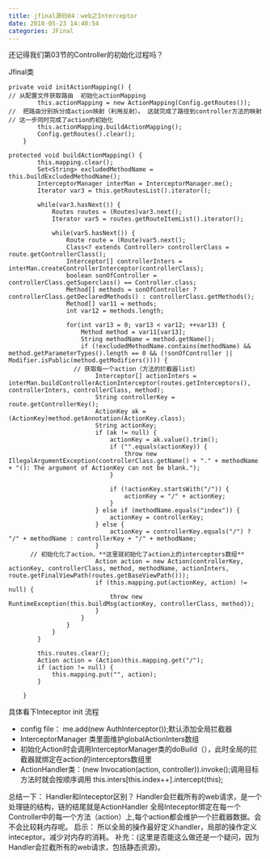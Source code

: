 ```yaml
---
title: jfinal源码04：web之Interceptor
date: 2018-05-23 14:40:54
categories: JFinal
---
```

还记得我们第03节的Controller的初始化过程吗？
<!-- more -->
Jfinal类
```
private void initActionMapping() {
// 从配置文件获取路由  初始化actionMapping
        this.actionMapping = new ActionMapping(Config.getRoutes());
//  把路由分别拆分成action映射（利用反射）。 这就完成了路径到controller方法的映射
// 这一步同时完成了action的初始化
        this.actionMapping.buildActionMapping();
        Config.getRoutes().clear();
    }
```
```
protected void buildActionMapping() {
        this.mapping.clear();
        Set<String> excludedMethodName = this.buildExcludedMethodName();
        InterceptorManager interMan = InterceptorManager.me();
        Iterator var3 = this.getRoutesList().iterator();

        while(var3.hasNext()) {
            Routes routes = (Routes)var3.next();
            Iterator var5 = routes.getRouteItemList().iterator();

            while(var5.hasNext()) {
                Route route = (Route)var5.next();
                Class<? extends Controller> controllerClass = route.getControllerClass();
                Interceptor[] controllerInters = interMan.createControllerInterceptor(controllerClass);
                boolean sonOfController = controllerClass.getSuperclass() == Controller.class;
                Method[] methods = sonOfController ? controllerClass.getDeclaredMethods() : controllerClass.getMethods();
                Method[] var11 = methods;
                int var12 = methods.length;

                for(int var13 = 0; var13 < var12; ++var13) {
                    Method method = var11[var13];
                    String methodName = method.getName();
                    if (!excludedMethodName.contains(methodName) && method.getParameterTypes().length == 0 && (!sonOfController || Modifier.isPublic(method.getModifiers()))) {
                  // 获取每一个action（方法的拦截器list）
                        Interceptor[] actionInters = interMan.buildControllerActionInterceptor(routes.getInterceptors(), controllerInters, controllerClass, method);
                        String controllerKey = route.getControllerKey();
                        ActionKey ak = (ActionKey)method.getAnnotation(ActionKey.class);
                        String actionKey;
                        if (ak != null) {
                            actionKey = ak.value().trim();
                            if ("".equals(actionKey)) {
                                throw new IllegalArgumentException(controllerClass.getName() + "." + methodName + "(): The argument of ActionKey can not be blank.");
                            }

                            if (!actionKey.startsWith("/")) {
                                actionKey = "/" + actionKey;
                            }
                        } else if (methodName.equals("index")) {
                            actionKey = controllerKey;
                        } else {
                            actionKey = controllerKey.equals("/") ? "/" + methodName : controllerKey + "/" + methodName;
                        }
      // 初始化化了action，**这里就初始化了action上的interceptors数组**
                        Action action = new Action(controllerKey, actionKey, controllerClass, method, methodName, actionInters, route.getFinalViewPath(routes.getBaseViewPath()));
                        if (this.mapping.put(actionKey, action) != null) {
                            throw new RuntimeException(this.buildMsg(actionKey, controllerClass, method));
                        }
                    }
                }
            }
        }

        this.routes.clear();
        Action action = (Action)this.mapping.get("/");
        if (action != null) {
            this.mapping.put("", action);
        }

    }
```

具体看下Inteceptor init 流程
- config file： me.add(new AuthInterceptor());默认添加全局拦截器
- InterceptorManager 类里面维护globalActionInters数组
- 初始化Action时会调用InterceptorManager类的doBuild（），此时全局的拦截器就绑定在action的interceptors数组里
- ActionHandler类：(new Invocation(action, controller)).invoke();调用目标方法时就会按顺序调用 this.inters[this.index++].intercept(this);

总结一下：
Handler和Inteceptor区别？
Handler会拦截所有的web请求，是一个处理链的结构，链的结尾就是ActionHandler
全局Inteceptor绑定在每一个Controller中的每一个方法（action）上,每个action都会维护一个拦截器数据。会不会比较耗内存呢。
启示：
所以全局的操作最好定义handler，局部的操作定义inteceptor。减少对内存的消耗。
补充：(这里是否能这么做还是一个疑问，因为Handler会拦截所有的web请求，包括静态资源)。